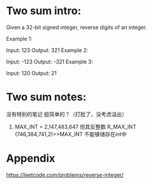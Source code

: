 # Two sum intro:
Given a 32-bit signed integer, reverse digits of an integer.

Example 1:

Input: 123
Output: 321
Example 2:

Input: -123
Output: -321
Example 3:

Input: 120
Output: 21

# Two sum notes:
没有特别的笔记 挺简单的？（打脸了，没考虑溢出）
1. MAX_INT = 2,147,483,647
但其反整数 R_MAX_INT (746,384,741,2)>>MAX_INT 不能够储存在int中 

# Appendix
https://leetcode.com/problems/reverse-integer/